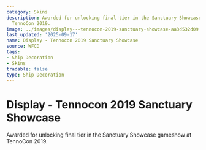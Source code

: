 ```yaml
---
category: Skins
description: Awarded for unlocking final tier in the Sanctuary Showcase gameshow at
  TennoCon 2019.
image: ../images/display---tennocon-2019-sanctuary-showcase-aa3d532d09.png
last_updated: '2025-09-17'
name: Display - Tennocon 2019 Sanctuary Showcase
source: WFCD
tags:
- Ship Decoration
- Skins
tradable: false
type: Ship Decoration
---
```


# Display - Tennocon 2019 Sanctuary Showcase

Awarded for unlocking final tier in the Sanctuary Showcase gameshow at TennoCon 2019.

